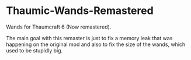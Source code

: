 # Thaumic-Wands-Remastered
 Wands for Thaumcraft 6 (Now remastered).

 The main goal with this remaster is just to fix a memory leak that was happening on the original mod and also to fix the size of the wands, which used to be stupidly big.
